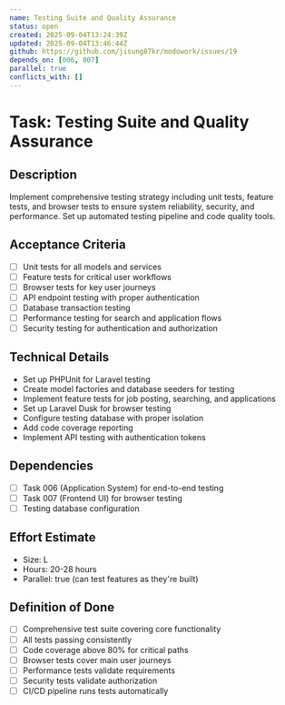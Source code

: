 ```yaml
---
name: Testing Suite and Quality Assurance
status: open
created: 2025-09-04T13:24:39Z
updated: 2025-09-04T13:46:44Z
github: https://github.com/jisung87kr/modowork/issues/19
depends_on: [006, 007]
parallel: true
conflicts_with: []
---
```


# Task: Testing Suite and Quality Assurance

## Description
Implement comprehensive testing strategy including unit tests, feature tests, and browser tests to ensure system reliability, security, and performance. Set up automated testing pipeline and code quality tools.

## Acceptance Criteria
- [ ] Unit tests for all models and services
- [ ] Feature tests for critical user workflows
- [ ] Browser tests for key user journeys
- [ ] API endpoint testing with proper authentication
- [ ] Database transaction testing
- [ ] Performance testing for search and application flows
- [ ] Security testing for authentication and authorization

## Technical Details
- Set up PHPUnit for Laravel testing
- Create model factories and database seeders for testing
- Implement feature tests for job posting, searching, and applications
- Set up Laravel Dusk for browser testing
- Configure testing database with proper isolation
- Add code coverage reporting
- Implement API testing with authentication tokens

## Dependencies
- [ ] Task 006 (Application System) for end-to-end testing
- [ ] Task 007 (Frontend UI) for browser testing
- [ ] Testing database configuration

## Effort Estimate
- Size: L
- Hours: 20-28 hours
- Parallel: true (can test features as they're built)

## Definition of Done
- [ ] Comprehensive test suite covering core functionality
- [ ] All tests passing consistently
- [ ] Code coverage above 80% for critical paths
- [ ] Browser tests cover main user journeys
- [ ] Performance tests validate requirements
- [ ] Security tests validate authorization
- [ ] CI/CD pipeline runs tests automatically
